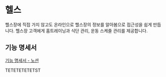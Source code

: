 # 헬스 
헬스장에 직접 가지 않고도 온라인으로 헬스장의 정보를 알아봄으로 접근성을 쉽게 만듭니다.
헬스장 고객에게 홈트레이닝과 식단 관리, 운동 스케줄 관리를 제공합니다.

## 기능 명세서
[기능 명세서 - 노션](https://www.notion.so/4-f31cac450ed14448a1f58802cb9fef5d?pvs=4)


TETETETETETST